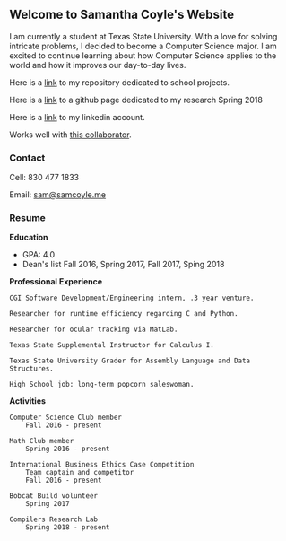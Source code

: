 ## Welcome to Samantha Coyle's Website

I am currently a student at Texas State University. With a love for solving intricate problems, I decided to become a Computer Science major. I am excited to continue learning about how Computer Science applies to the world and how it improves our day-to-day lives.

Here is a [link](https://github.com/sicoyle/txstcs) to my repository dedicated to school projects.

Here is a [link](http://samcoyle.me/Research/) to a github page dedicated to my research Spring 2018

Here is a [link](https://www.linkedin.com/in/samantha-coyle-a038b414a/) to my linkedin account.

Works well with [this collaborator](http://www.cassiecoyle.me).

### Contact

Cell: 830 477 1833

Email: sam@samcoyle.me

### Resume
<div>

<strong>Education</strong>

<ul>
	<li>GPA: 4.0</li>
	<li>Dean's list Fall 2016, Spring 2017, Fall 2017, Sping 2018</li>
</ul>


<strong>Professional Experience</strong>

	CGI Software Development/Engineering intern, .3 year venture.
	
	Researcher for runtime efficiency regarding C and Python.

	Researcher for ocular tracking via MatLab.

	Texas State Supplemental Instructor for Calculus I.

	Texas State University Grader for Assembly Language and Data Structures.

	High School job: long-term popcorn saleswoman.

<strong>Activities</strong>

	Computer Science Club member
		Fall 2016 - present

	Math Club member
		Spring 2016 - present

	International Business Ethics Case Competition
		Team captain and competitor
		Fall 2016 - present
	
	Bobcat Build volunteer
		Spring 2017

	Compilers Research Lab
		Spring 2018 - present

</div>
